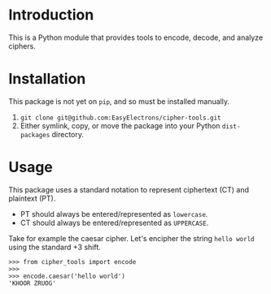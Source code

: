 # Introduction

This is a Python module that provides tools to encode, decode, and analyze ciphers.

# Installation

This package is not yet on `pip`, and so must be installed manually.

1. `git clone git@github.com:EasyElectrons/cipher-tools.git`
2. Either symlink, copy, or move the package into your Python `dist-packages` directory.

# Usage

This package uses a standard notation to represent ciphertext (CT) and plaintext (PT).

* PT should always be entered/represented as `lowercase`.
* CT should always be entered/represented as `UPPERCASE`.

Take for example the caesar cipher.  Let's encipher the string `hello world` using the standard +3 shift.

```python3
>>> from cipher_tools import encode
>>> 
>>> encode.caesar('hello world')
'KHOOR ZRUOG'

```

